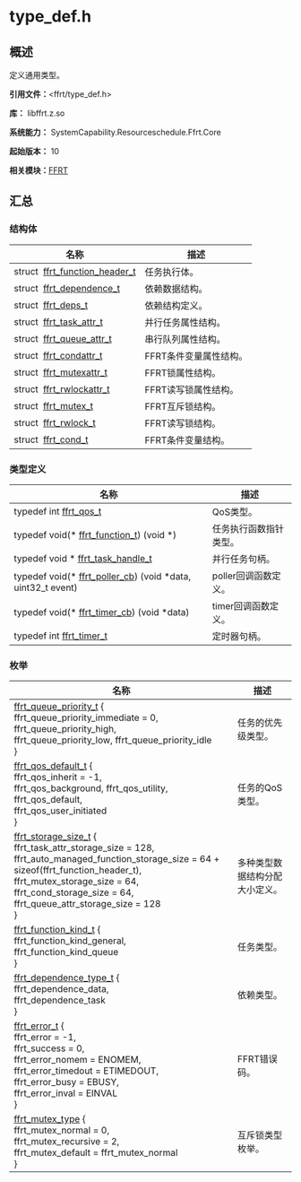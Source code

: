 # type_def.h

<!--Kit: Function Flow Runtime Kit-->
<!--Subsystem: Resourceschedule-->
<!--Owner: @chuchihtung; @yanleo-->
<!--SE: @geoffrey_guo; @huangyouzhong-->
<!--TSE: @lotsof; @sunxuhao-->

## 概述

定义通用类型。

**引用文件：**&lt;ffrt/type_def.h&gt;

**库：** libffrt.z.so 

**系统能力：** SystemCapability.Resourceschedule.Ffrt.Core

**起始版本：** 10

**相关模块：**[FFRT](_f_f_r_t.md)


## 汇总


### 结构体

| 名称 | 描述 | 
| -------- | -------- |
| struct&nbsp;&nbsp;[ffrt_function_header_t](ffrt__function__header__t.md) | 任务执行体。  | 
| struct&nbsp;&nbsp;[ffrt_dependence_t](ffrt__dependence__t.md) | 依赖数据结构。  | 
| struct&nbsp;&nbsp;[ffrt_deps_t](ffrt__deps__t.md) | 依赖结构定义。  | 
| struct&nbsp;&nbsp;[ffrt_task_attr_t](ffrt__task__attr__t.md) | 并行任务属性结构。  | 
| struct&nbsp;&nbsp;[ffrt_queue_attr_t](ffrt__queue__attr__t.md) | 串行队列属性结构。  | 
| struct&nbsp;&nbsp;[ffrt_condattr_t](ffrt__condattr__t.md) | FFRT条件变量属性结构。  | 
| struct&nbsp;&nbsp;[ffrt_mutexattr_t](ffrt__mutexattr__t.md) | FFRT锁属性结构。  | 
| struct&nbsp;&nbsp;[ffrt_rwlockattr_t](ffrt__rwlockattr__t.md) | FFRT读写锁属性结构。  | 
| struct&nbsp;&nbsp;[ffrt_mutex_t](ffrt__mutex__t.md) | FFRT互斥锁结构。  | 
| struct&nbsp;&nbsp;[ffrt_rwlock_t](ffrt__rwlock__t.md) | FFRT读写锁结构。  | 
| struct&nbsp;&nbsp;[ffrt_cond_t](ffrt__cond__t.md) | FFRT条件变量结构。  | 


### 类型定义

| 名称 | 描述 | 
| -------- | -------- |
| typedef int [ffrt_qos_t](_f_f_r_t.md#ffrt_qos_t) | QoS类型。  | 
| typedef void(\* [ffrt_function_t](_f_f_r_t.md#ffrt_function_t)) (void \*) | 任务执行函数指针类型。  | 
| typedef void \* [ffrt_task_handle_t](_f_f_r_t.md#ffrt_task_handle_t) | 并行任务句柄。  | 
| typedef void(\* [ffrt_poller_cb](_f_f_r_t.md#ffrt_poller_cb)) (void \*data, uint32_t event) | poller回调函数定义。  | 
| typedef void(\* [ffrt_timer_cb](_f_f_r_t.md#ffrt_timer_cb)) (void \*data) | timer回调函数定义。  | 
| typedef int [ffrt_timer_t](_f_f_r_t.md#ffrt_timer_t) | 定时器句柄。  | 


### 枚举

| 名称 | 描述 | 
| -------- | -------- |
| [ffrt_queue_priority_t](_f_f_r_t.md#ffrt_queue_priority_t) {<br/>ffrt_queue_priority_immediate = 0, <br/>ffrt_queue_priority_high, <br/>ffrt_queue_priority_low, ffrt_queue_priority_idle<br/>} | 任务的优先级类型。  | 
| [ffrt_qos_default_t](_f_f_r_t.md#ffrt_qos_default_t) {<br/>ffrt_qos_inherit = -1, <br/>ffrt_qos_background, ffrt_qos_utility, <br/>ffrt_qos_default,<br/>ffrt_qos_user_initiated<br/>} | 任务的QoS类型。  | 
| [ffrt_storage_size_t](_f_f_r_t.md#ffrt_storage_size_t) {<br/>ffrt_task_attr_storage_size = 128, <br/>ffrt_auto_managed_function_storage_size = 64 + sizeof(ffrt_function_header_t), <br/>ffrt_mutex_storage_size = 64, <br/>ffrt_cond_storage_size = 64,<br/>ffrt_queue_attr_storage_size = 128<br/>} | 多种类型数据结构分配大小定义。  | 
| [ffrt_function_kind_t](_f_f_r_t.md#ffrt_function_kind_t) { <br/>ffrt_function_kind_general, <br/>ffrt_function_kind_queue<br/> } | 任务类型。  | 
| [ffrt_dependence_type_t](_f_f_r_t.md#ffrt_dependence_type_t) { <br/>ffrt_dependence_data, <br/>ffrt_dependence_task<br/> } | 依赖类型。  |
| [ffrt_error_t](_f_f_r_t.md#ffrt_error_t) {<br/>ffrt_error = -1, <br/>ffrt_success = 0, <br/>ffrt_error_nomem = ENOMEM, <br/>ffrt_error_timedout = ETIMEDOUT,<br/>ffrt_error_busy = EBUSY, <br/>ffrt_error_inval = EINVAL<br/>} | FFRT错误码。  | 
| [ffrt_mutex_type](_f_f_r_t.md#ffrt_mutex_type) {<br/>ffrt_mutex_normal = 0, <br/>ffrt_mutex_recursive = 2, <br/>ffrt_mutex_default = ffrt_mutex_normal <br/>} | 互斥锁类型枚举。  | 
